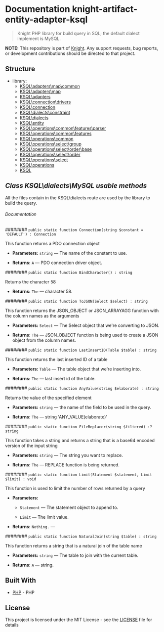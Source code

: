 # Documentation knight-artifact-entity-adapter-ksql

> Knight PHP library for build query in SQL; the default dialect implement is MySQL.

**NOTE:** This repository is part of [Knight](https://github.com/energia-source/knight). Any
support requests, bug reports, or development contributions should be directed to
that project.

## Structure

- library:
    - [KSQL\adapters\map\common](https://github.com/energia-source/knight-artifact-entity-adapter-ksql/tree/main/lib/adapters/map/common)
    - [KSQL\adapters\map](https://github.com/energia-source/knight-artifact-entity-adapter-ksql/tree/main/lib/adapters/map)
    - [KSQL\adapters](https://github.com/energia-source/knight-artifact-entity-adapter-ksql/tree/main/lib/adapters)
    - [KSQL\connection\drivers](https://github.com/energia-source/knight-artifact-entity-adapter-ksql/tree/main/lib/connection/drivers)
    - [KSQL\connection](https://github.com/energia-source/knight-artifact-entity-adapter-ksql/tree/main/lib/connection)
    - [KSQL\dialects\constraint](https://github.com/energia-source/knight-artifact-entity-adapter-ksql/tree/main/lib/dialects/constraint)
    - [KSQL\dialects](https://github.com/energia-source/knight-artifact-entity-adapter-ksql/tree/main/lib/dialects)
    - [KSQL\entity](https://github.com/energia-source/knight-artifact-entity-adapter-ksql/tree/main/lib/entity)
    - [KSQL\operations\common\features\parser](https://github.com/energia-source/knight-artifact-entity-adapter-ksql/tree/main/lib/operations/common/features/parser)
    - [KSQL\operations\common\features](https://github.com/energia-source/knight-artifact-entity-adapter-ksql/tree/main/lib/operations/common/features)
    - [KSQL\operations\common](https://github.com/energia-source/knight-artifact-entity-adapter-ksql/tree/main/lib/operations/common)
    - [KSQL\operations\select\group](https://github.com/energia-source/knight-artifact-entity-adapter-ksql/tree/main/lib/operations/select/group)
    - [KSQL\operations\select\order\base](https://github.com/energia-source/knight-artifact-entity-adapter-ksql/tree/main/lib/operations/select/order/base)
    - [KSQL\operations\select\order](https://github.com/energia-source/knight-artifact-entity-adapter-ksql/tree/main/lib/operations/select/order)
    - [KSQL\operations\select](https://github.com/energia-source/knight-artifact-entity-adapter-ksql/tree/main/lib/operations/select)
    - [KSQL\operations](https://github.com/energia-source/knight-artifact-entity-adapter-ksql/tree/main/lib/operations)
    - [KSQL](https://github.com/energia-source/knight-knight-artifact-entity-adapter-ksql/blob/main/lib)

## ***Class KSQL\dialects\MySQL usable methods***

All the files contain in the KSQL\dialects route are used by the library to build the query.

###### Documentation

######## `public static function Connection(string $constant = 'DEFAULT') : Connection`

This function returns a PDO connection object

 * **Parameters:** `string` — The name of the constant to use.

     <p>
 * **Returns:** `A` — PDO connection driver object.

######## `public static function BindCharacter() : string`

Returns the character 58

 * **Returns:** `The` — character 58.

######## `public static function ToJSON(Select $select) : string`

This function returns the JSON_OBJECT or JSON_ARRAYAGG function with the column names as the arguments

 * **Parameters:** `Select` — The Select object that we're converting to JSON.

     <p>
 * **Returns:** `The` — JSON_OBJECT function is being used to create a JSON object from the column names.

######## `public static function LastInsertID(Table $table) : string`

This function returns the last inserted ID of a table

 * **Parameters:** `Table` — The table object that we're inserting into.

     <p>
 * **Returns:** `The` — last insert id of the table.

######## `public static function AnyValue(string $elaborate) : string`

Returns the value of the specified element

 * **Parameters:** `string` — the name of the field to be used in the query.

     <p>
 * **Returns:** `The` — string 'ANY_VALUE(elaborate)'

######## `public static function FileReplacer(string $filtered) :? string`

This function takes a string and returns a string that is a base64 encoded version of the input string

 * **Parameters:** `string` — The string you want to replace.

     <p>
 * **Returns:** `The` — REPLACE function is being returned.

######## `public static function Limit(Statement $statement, Limit $limit) : void`

This function is used to limit the number of rows returned by a query

 * **Parameters:**
   * `Statement` — The statement object to append to.
   * `Limit` — The limit value.

     <p>
 * **Returns:** `Nothing.` — 

######## `public static function NaturalJoin(string $table) : string`

This function returns a string that is a natural join of the table name

 * **Parameters:** `string` — The table to join with the current table.

     <p>
 * **Returns:** `A` — string.

## Built With

* [PHP](https://www.php.net/) - PHP

## License

This project is licensed under the MIT License - see the [LICENSE](LICENSE) file for details